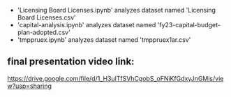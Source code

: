 * 'Licensing Board Licenses.ipynb' analyzes dataset named 'Licensing Board Licenses.csv'
* 'capital-analysis.ipynb' analyzes dataset named 'fy23-capital-budget-plan-adopted.csv'
* 'tmppruex.ipynb' analyzes dataset named 'tmppruex1ar.csv'

## final presentation video link:
https://drive.google.com/file/d/1_H3ulTfSVhCgobS_oFNiKfGdxyJnGMis/view?usp=sharing
